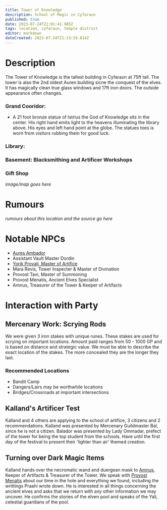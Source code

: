 ```yaml
---
title: Tower of Knowledge
description: School of Magic in Cyfaraun
published: true
date: 2023-07-24T22:01:41.985Z
tags: location, cyfaraun, temple district
editor: markdown
dateCreated: 2023-07-24T21:13:29.814Z
---
```


# Description
The Tower of Knowledge is the tallest building in Cyfaraun at 75ft tall. The tower is also the 2nd oldest Auren building sicne the conquest of the elves. It has magically clean true glass windows and 17ft iron doors. The outside appearance often changes.

### Grand Cooridor:
- A 21 foot bronze statue of Istrius the God of Knowledge sits in the center. His right hand emits light to the heavens illuminating the library above. His eyes and left hand point at the globe. The statues toes is worn from visitors rubbing them for good luck. 
### Library:
### Basement: Blacksmithing and Artificer Workshops

### Gift Shop




*image/map goes here*


# Rumours
*rumours about this location and the source go here*



# Notable NPCs
- [Aures Ambador](/npcs/aures_ambador)
- Assistant Vault Master Dordin
- [Yorik Provali, Master of Artifice](/npcs/Yorik_Provali)
- Mara Revis, Tower Inspecter & Master of Divination
- Provost Tavi, Master of Summoning
- Provost Menatis, Ancient Elves Specialist
- Amnus, Treasurer of the Tower & Keeper of Artifacts

# Interaction with Party
## Mercenary Work: Scrying Rods
We were given 3 iron stakes with unique runes. These stakes are used for scrying on important locations. Amount paid ranges from 50 - 1000 GP and is based on distance and strategic value. We must be able to describe the exact location of the stakes. The more concealed they are the longer they last.

### Recommended Locations
- Bandit Camp
- Dangers/Lairs may be worthwhile locations
- Bridges/Crossroads at important intersections


## Kalland's Artificer Test
Kalland and 4 others are applying to the school of artifice, 3 citizens and 2 recommendations. Kalland was presented by Mercenary Guildmaster Bal, since he is not a citizen. Balador was presented by Lady Ommadar, prefect of the tower for being the top student from the schools. Have until the first day of the festival to present their 'lighter than air' themed creation. 

## Turning over Dark Magic Items
Kalland hands over the necromatic wand and duergean mask to [Amnus](), Keeper of Artifacts & Treasurer of the Tower. We speak with [Provost Menatis]() about our time in the hole and everything we found, including the writtings Praahi wrote down. He is interested in all things concerning the ancient elves and asks that we return with any other information we may uncover. He confirms the stories of the elven pool and speaks of the Yali, celestial guardians of the pool.
